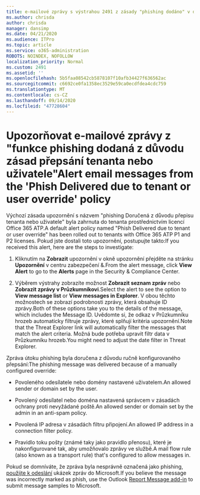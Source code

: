 ```yaml
---
title: e-mailové zprávy s výstrahou 2491 z zásady "phishing dodáno" v důsledku zásad přepsání tenanta nebo uživatele
ms.author: chrisda
author: chrisda
manager: dansimp
ms.date: 04/21/2020
ms.audience: ITPro
ms.topic: article
ms.service: o365-administration
ROBOTS: NOINDEX, NOFOLLOW
localization_priority: Normal
ms.custom: 2491
ms.assetid: ''
ms.openlocfilehash: 5b5faa08542cb5878107f10afb34427f636562ac
ms.sourcegitcommit: c6692ce0fa1358ec3529e59ca0ecdfdea4cdc759
ms.translationtype: MT
ms.contentlocale: cs-CZ
ms.lasthandoff: 09/14/2020
ms.locfileid: "47728604"
---
```

# <a name="alert-email-messages-from-the-phish-delivered-due-to-tenant-or-user-override-policy"></a><span data-ttu-id="9ed0b-102">Upozorňovat e-mailové zprávy z "funkce phishing dodaná z důvodu zásad přepsání tenanta nebo uživatele"</span><span class="sxs-lookup"><span data-stu-id="9ed0b-102">Alert email messages from the 'Phish Delivered due to tenant or user override' policy</span></span>

<span data-ttu-id="9ed0b-103">Výchozí zásada upozornění s názvem "phishing Doručená z důvodu přepisu tenanta nebo uživatele" byla zahrnuta do tenanta prostřednictvím licencí Office 365 ATP.</span><span class="sxs-lookup"><span data-stu-id="9ed0b-103">A default alert policy named "Phish Delivered due to tenant or user override" has been rolled out to tenants with Office 365 ATP P1 and P2 licenses.</span></span> <span data-ttu-id="9ed0b-104">Pokud jste dostali toto upozornění, postupujte takto:</span><span class="sxs-lookup"><span data-stu-id="9ed0b-104">If you received this alert, here are the steps to investigate:</span></span>

1. <span data-ttu-id="9ed0b-105">Kliknutím na **Zobrazit** upozornění v okně upozornění přejděte na stránku **Upozornění** v centru zabezpečení &.</span><span class="sxs-lookup"><span data-stu-id="9ed0b-105">From the alert message, click **View Alert** to go to the **Alerts** page in the Security & Compliance Center.</span></span>

2. <span data-ttu-id="9ed0b-106">Výběrem výstrahy zobrazíte možnost **Zobrazit seznam zpráv** nebo **Zobrazit zprávy v Průzkumníkovi**.</span><span class="sxs-lookup"><span data-stu-id="9ed0b-106">Select the alert to see the option to **View message list** or **View messages in Explorer**.</span></span> <span data-ttu-id="9ed0b-107">V obou těchto možnostech se zobrazí podrobnosti zprávy, která obsahuje ID zprávy.</span><span class="sxs-lookup"><span data-stu-id="9ed0b-107">Both of these options take you to the details of the message, which includes the Message ID.</span></span> <span data-ttu-id="9ed0b-108">Uvědomte si, že odkaz v Průzkumníku hrozeb automaticky filtruje zprávy, které splňují kritéria upozornění.</span><span class="sxs-lookup"><span data-stu-id="9ed0b-108">Note that the Threat Explorer link will automatically filter the messages that match the alert criteria.</span></span> <span data-ttu-id="9ed0b-109">Možná bude potřeba upravit filtr data v Průzkumníku hrozeb.</span><span class="sxs-lookup"><span data-stu-id="9ed0b-109">You might need to adjust the date filter in Threat Explorer.</span></span>

<span data-ttu-id="9ed0b-110">Zpráva útoku phishing byla doručena z důvodu ručně konfigurovaného přepsání:</span><span class="sxs-lookup"><span data-stu-id="9ed0b-110">The phishing message was delivered because of a manually configured override:</span></span>

- <span data-ttu-id="9ed0b-111">Povoleného odesílatele nebo domény nastavené uživatelem.</span><span class="sxs-lookup"><span data-stu-id="9ed0b-111">An allowed sender or domain set by the user.</span></span>

- <span data-ttu-id="9ed0b-112">Povolený odesílatel nebo doména nastavená správcem v zásadách ochrany proti nevyžádané poště.</span><span class="sxs-lookup"><span data-stu-id="9ed0b-112">An allowed sender or domain set by the admin in an anti-spam policy.</span></span>

- <span data-ttu-id="9ed0b-113">Povolená IP adresa v zásadách filtru připojení.</span><span class="sxs-lookup"><span data-stu-id="9ed0b-113">An allowed IP address in a connection filter policy.</span></span>

- <span data-ttu-id="9ed0b-114">Pravidlo toku pošty (známé taky jako pravidlo přenosu), které je nakonfigurované tak, aby umožňovalo zprávy ve službě.</span><span class="sxs-lookup"><span data-stu-id="9ed0b-114">A mail flow rule (also known as a transport rule) that's configured to allow messages in.</span></span>

<span data-ttu-id="9ed0b-115">Pokud se domníváte, že zpráva byla nesprávně označená jako phishing, [použijte k odeslání](https://support.office.com/article/b5caa9f1-cdf3-4443-af8c-ff724ea719d2) ukázek zpráv do Microsoft.</span><span class="sxs-lookup"><span data-stu-id="9ed0b-115">If you believe the message was incorrectly marked as phish, use the Outlook [Report Message add-in](https://support.office.com/article/b5caa9f1-cdf3-4443-af8c-ff724ea719d2) to submit message samples to Microsoft.</span></span>
